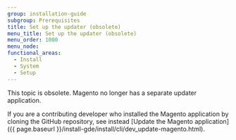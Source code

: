 ```yaml
---
group: installation-guide
subgroup: Prerequisites
title: Set up the updater (obsolete)
menu_title: Set up the updater (obsolete)
menu_order: 1000
menu_node:
functional_areas:
  - Install
  - System
  - Setup
---
```


This topic is obsolete. Magento no longer has a separate updater application.

If you are a contributing developer who installed the Magento application by cloning the GitHub repository, see instead [Update the Magento application]({{ page.baseurl }}/install-gde/install/cli/dev_update-magento.html).
